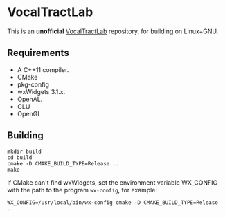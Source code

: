 
VocalTractLab
=============

This is an __unofficial__ [VocalTractLab] repository, for building on Linux+GNU.

[VocalTractLab]: https://www.vocaltractlab.de/

Requirements
------------

- A C++11 compiler.
- CMake
- pkg-config
- wxWidgets 3.1.x.
- OpenAL.
- GLU
- OpenGL

Building
--------

```
mkdir build
cd build
cmake -D CMAKE_BUILD_TYPE=Release ..
make
```

If CMake can't find wxWidgets, set the environment variable WX_CONFIG with
the path to the program `wx-config`, for example:

```
WX_CONFIG=/usr/local/bin/wx-config cmake -D CMAKE_BUILD_TYPE=Release ..
```
